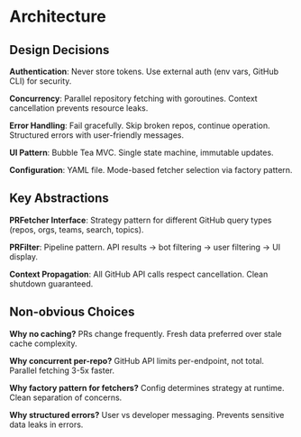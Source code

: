 # Architecture

## Design Decisions

**Authentication**: Never store tokens. Use external auth (env vars, GitHub CLI) for security.

**Concurrency**: Parallel repository fetching with goroutines. Context cancellation prevents resource leaks.

**Error Handling**: Fail gracefully. Skip broken repos, continue operation. Structured errors with user-friendly messages.

**UI Pattern**: Bubble Tea MVC. Single state machine, immutable updates.

**Configuration**: YAML file. Mode-based fetcher selection via factory pattern.

## Key Abstractions

**PRFetcher Interface**: Strategy pattern for different GitHub query types (repos, orgs, teams, search, topics).

**PRFilter**: Pipeline pattern. API results → bot filtering → user filtering → UI display.

**Context Propagation**: All GitHub API calls respect cancellation. Clean shutdown guaranteed.

## Non-obvious Choices

**Why no caching?** PRs change frequently. Fresh data preferred over stale cache complexity.

**Why concurrent per-repo?** GitHub API limits per-endpoint, not total. Parallel fetching 3-5x faster.

**Why factory pattern for fetchers?** Config determines strategy at runtime. Clean separation of concerns.

**Why structured errors?** User vs developer messaging. Prevents sensitive data leaks in errors.
